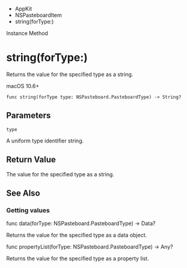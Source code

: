 

- AppKit
- NSPasteboardItem
-  string(forType:) 

Instance Method

# string(forType:)

Returns the value for the specified type as a string.

macOS 10.6+

``` source
func string(forType type: NSPasteboard.PasteboardType) -> String?
```

## Parameters 

`type`  

A uniform type identifier string.

## Return Value

The value for the specified type as a string.

## See Also

### Getting values

func data(forType: NSPasteboard.PasteboardType) -> Data?

Returns the value for the specified type as a data object.

func propertyList(forType: NSPasteboard.PasteboardType) -> Any?

Returns the value for the specified type as a property list.

